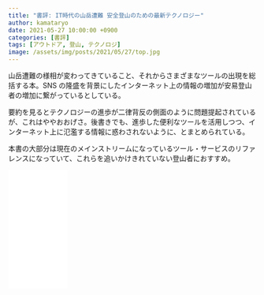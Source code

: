 ```yaml
---
title: "書評: IT時代の山岳遭難 安全登山のための最新テクノロジー"
author: kamataryo
date: 2021-05-27 10:00:00 +0900
categories: [書評]
tags: [アウトドア, 登山, テクノロジ]
image: /assets/img/posts/2021/05/27/top.jpg
---
```


山岳遭難の様相が変わってきていること、それからさまざまなツールの出現を総括する本。SNS の隆盛を背景にしたインターネット上の情報の増加が安易登山者の増加に繋がっているとしている。

要約を見るとテクノロジーの進歩が二律背反の側面のように問題提起されているが、これはややおおげさ。後書きでも、進歩した便利なツールを活用しつつ、インターネット上に氾濫する情報に惑わされないように、とまとめられている。

本書の大部分は現在のメインストリームになっているツール・サービスのリファレンスになっていて、これらを追いかけきれていない登山者におすすめ。

<iframe style="width:120px;height:240px;" marginwidth="0" marginheight="0" scrolling="no" frameborder="0" src="//rcm-fe.amazon-adsystem.com/e/cm?lt1=_blank&bc1=000000&IS2=1&bg1=FFFFFF&fc1=000000&lc1=0000FF&t=kamataryo09-22&language=ja_JP&o=9&p=8&l=as4&m=amazon&f=ifr&ref=as_ss_li_til&asins=4635510573&linkId=3375ba4130651dc9831115969abaaf3d"></iframe>
